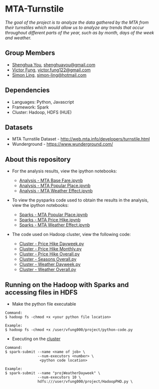 # MTA-Turnstile
*The goal of the project is to analyze the data gathered by the MTA from their turnstiles which would allow us to analyze any trends that occur throughout different parts of the year, such as by month, days of the week and weather.*

## Group Members
* [Shenghua You](https://github.com/shenghuayou), shenghuayou@gmail.com
* [Victor Fung](https://github.com/VictorFung1), victor.fung122@gmail.com
* [Simon Ling](https://github.com/simonvista), simon-ling@hotmail.com

## Dependencies
* Languages: Python, Javascript
* Framework: Spark
* Cluster: Hadoop, HDFS (HUE)

## Datasets
* MTA Turnstile Dataset - http://web.mta.info/developers/turnstile.html
* Wunderground - https://www.wunderground.com/

## About this repository
* For the analysis results, view the ipython notebooks:
  * [Analysis - MTA Base Fare.ipynb](https://github.com/shenghuayou/MTA-Turnstile/blob/master/Analysis%20-%20MTA%20Price%20Hike.ipynb)
  * [Analysis - MTA Popular Place.ipynb](https://github.com/shenghuayou/MTA-Turnstile/blob/master/Analysis%20-%20MTA%20Popular%20Places.ipynb)
  * [Analysis - MTA Weather Effect.ipynb](https://github.com/shenghuayou/MTA-Turnstile/blob/master/Analysis%20-%20MTA%20Weather%20Effect.ipynb)

* To view the pysparks code used to obtain the results in the analysis, view the ipython notebooks:
  * [Sparks - MTA Popular Place.ipynb](https://github.com/shenghuayou/MTA-Turnstile/blob/master/Sparks%20-%20MTA%20Popular%20Place.ipynb)
  * [Sparks - MTA Price Hike.ipynb](https://github.com/shenghuayou/MTA-Turnstile/blob/master/Sparks%20-%20MTA%20Price%20Hike.ipynb)
  * [Sparks - MTA Weather Effect.ipynb](https://github.com/shenghuayou/MTA-Turnstile/blob/master/Sparks%20-%20MTA%20Weather%20Effect.ipynb)

* The code used on Hadoop cluster, view the following code:
  * [Cluster - Price Hike Dayweek.py](https://github.com/shenghuayou/MTA-Turnstile/blob/master/Cluster%20-%20Weather%20Dayweek.py)
  * [Cluster - Price Hike Monthly.py](https://github.com/shenghuayou/MTA-Turnstile/blob/master/Cluster%20-%20Price%20Hike%20Monthly.py)
  * [Cluster - Price Hike Overall.py](https://github.com/shenghuayou/MTA-Turnstile/blob/master/Cluster%20-%20Price%20Hike%20Overall.py)
  * [Cluster - Seasons Overall.py](https://github.com/shenghuayou/MTA-Turnstile/blob/master/Cluster%20-%20Seasons%20Overall.py)
  * [Cluster - Weather Dayweek.py](https://github.com/shenghuayou/MTA-Turnstile/blob/master/Cluster%20-%20Weather%20Dayweek.py)
  * [Cluster - Weather Overall.py](https://github.com/shenghuayou/MTA-Turnstile/blob/master/Cluster%20-%20Weather%20Overall.py)

## Running on the Hadoop with Sparks and accessing files in HDFS
* Make the python file executable
```
Command:
$ hadoop fs -chmod +x <your python file location>

Example:
$ hadoop fs -chmod +x /user/vfung000/project/python-code.py
```

* Executing on the [cluster](http://spark.apache.org/docs/latest/submitting-applications.html)
```
Command:
$ spark-submit --name <name of job> \
               --num-executors <number> \
                <python code location>

Example:
$ spark-submit --name "projWeatherDayweek" \
               --num-executors 10 \
               hdfs:///user/vfung000/project/HadoopPHD.py \
```
